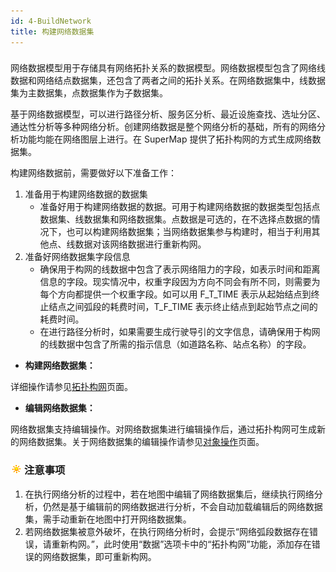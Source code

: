 ```yaml
---
id: 4-BuildNetwork
title: 构建网络数据集
---
```

###

网络数据模型用于存储具有网络拓扑关系的数据模型。网络数据模型包含了网络线数据和网络结点数据集，还包含了两者之间的拓扑关系。在网络数据集中，线数据集为主数据集，点数据集作为子数据集。

基于网络数据模型，可以进行路径分析、服务区分析、最近设施查找、选址分区、通达性分析等多种网络分析。创建网络数据是整个网络分析的基础，所有的网络分析功能均能在网络图层上进行。在
SuperMap 提供了拓扑构网的方式生成网络数据集。

构建网络数据前，需要做好以下准备工作：

1. 准备用于构建网络数据的数据集 
   * 准备好用于构建网络数据的数据。可用于构建网络数据的数据类型包括点数据集、线数据集和网络数据集。点数据是可选的，在不选择点数据的情况下，也可以构建网络数据集；当网络数据集参与构建时，相当于利用其他点、线数据对该网络数据进行重新构网。
2. 准备好网络数据集字段信息 
   * 确保用于构网的线数据中包含了表示网络阻力的字段，如表示时间和距离信息的字段。现实情况中，权重字段因为方向不同会有所不同，则需要为每个方向都提供一个权重字段。如可以用 F_T_TIME 表示从起始结点到终止结点之间弧段的耗费时间，T_F_TIME 表示终止结点到起始节点之间的耗费时间。
   * 在进行路径分析时，如果需要生成行驶导引的文字信息，请确保用于构网的线数据中包含了所需的指示信息（如道路名称、站点名称）的字段。

* **构建网络数据集：**

详细操作请参见[拓扑构网](TopotoNet)页面。

* **编辑网络数据集：**

网络数据集支持编辑操作。对网络数据集进行编辑操作后，通过拓扑构网可生成新的网络数据集。关于网络数据集的编辑操作请参见[对象操作](../DataProcessing/Objects/Objects)页面。

### ![](../img/note.png)注意事项

  1. 在执行网络分析的过程中，若在地图中编辑了网络数据集后，继续执行网络分析，仍然是基于编辑前的网络数据进行分析，不会自动加载编辑后的网络数据集，需手动重新在地图中打开网络数据集。
  2. 若网络数据集被意外破坏，在执行网络分析时，会提示“网络弧段数据存在错误，请重新构网。”，此时使用“数据”选项卡中的“拓扑构网”功能，添加存在错误的网络数据集，即可重新构网。
